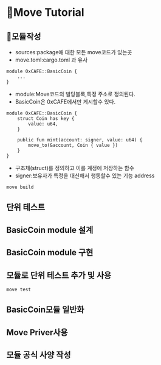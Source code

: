 # 🚗Move Tutorial

## 📝모듈작성

- sources:package애 대한 모든 move코드가 있는곳
- move.toml:cargo.toml 과 유사

```move
module 0xCAFE::BasicCoin {
    ...
}
```

- module:Move코드의 빌딩블록,특정 주소로 정의된다.
- BasicCoin은 0xCAFE에서만 게시할수 있다.

```move
module 0xCAFE::BasicCoin {
    struct Coin has key {
        value: u64,
    }

    public fun mint(account: signer, value: u64) {
        move_to(&account, Coin { value })
    }
}
```

- 구조체(struct)를 정의하고 이를 계정에 저장하는 함수
- signer:보유자가 특정을 대신해서 행동할수 있는 기능 address

```
move build
```

## 단위 테스트

## BasicCoin module 설계

## BasicCoin module 구현

## 모듈로 단위 테스트 추가 및 사용

```
move test
```

## BasicCoin모듈 일반화

## Move Priver사용

## 모듈 공식 사양 작성
